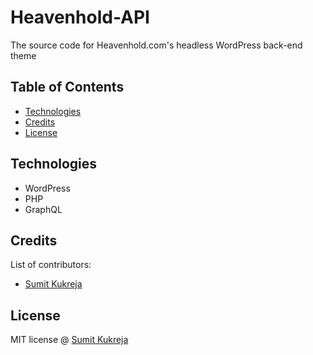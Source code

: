 # Heavenhold-API
The source code for Heavenhold.com's headless WordPress back-end theme

## Table of Contents

- [Technologies](#technologies)
- [Credits](#credits)
- [License](#license)

## Technologies
- WordPress
- PHP
- GraphQL

## Credits
List of contributors:
- [Sumit Kukreja](https://kukreja.net)

## License

MIT license @ [Sumit Kukreja](https://kukreja.net)